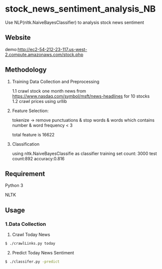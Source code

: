 # stock_news_sentiment_analysis_NB
Use NLP(nltk.NaiveBayesClassifier) to analysis stock news sentiment 

 ## Website
demo:http://ec2-54-212-23-117.us-west-2.compute.amazonaws.com/stock.php

## Methodology
1. Training Data Collection and Preprocessing

	1.1 crawl stock one month news from https://www.nasdaq.com/symbol/msft/news-headlines for 10 stocks  
	1.2 crawl prices using urllib
  
2. Feature Selection:
	
	tokenize -> remove punctuations & stop words & words which contains number & word frequency < 3

	total feature is  16622  

3. Classification
	
	using nltk.NaiveBayesClassifie as classifier
	training set count: 3000
	test count:892
	accuracy:0.816


## Requirement

Python 3

NLTK

## Usage
### 1.Data Collection
1. Crawl Today News
```bash
$ ./crawlLinks.py today
```
2. Predict Today News Sentiment
```bash
$ ./classifer.py -predict
```
